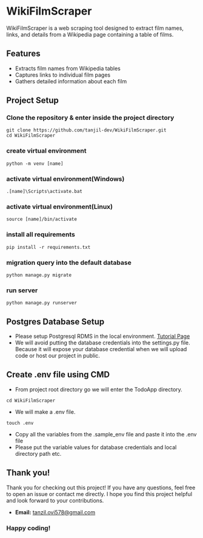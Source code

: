 # WikiFilmScraper

WikiFilmScraper is a web scraping tool designed to extract film names, links, and details from a Wikipedia page containing a table of films.

## Features

- Extracts film names from Wikipedia tables
- Captures links to individual film pages
- Gathers detailed information about each film

## Project Setup
### Clone the repository & enter inside the project directory
```
git clone https://github.com/tanjil-dev/WikiFilmScraper.git
cd WikiFilmScraper
```
### create virtual environment
```
python -m venv [name]
```

### activate virtual environment(Windows)
```
.[name]\Scripts\activate.bat
```

### activate virtual environment(Linux)
```
source [name]/bin/activate
```

### install all requirements
```
pip install -r requirements.txt
```

### migration query into the default database
```
python manage.py migrate
```

### run server
```
python manage.py runserver
```

## Postgres Database Setup
- Please setup Postgresql RDMS in the local environment. [Tutorial Page](https://join.skype.com/invite/gfDuSdCKc8s9)
- We will avoid putting the database credentials into the settings.py file. Because it will expose your database credential when we will upload code or host our project in public.
## Create .env file using CMD
- From project root directory go we will enter the TodoApp directory.
```
cd WikiFilmScraper
```
- We will make a .env file.
```
touch .env
```
- Copy all the variables from the .sample_env file and paste it into the .env file
- Please put the variable values for database credentials and local directory path etc.

## Thank you!
Thank you for checking out this project! If you have any questions, feel free to open an issue or contact me directly. I hope you find this project helpful and look forward to your contributions.
- **Email:** tanzil.ovi578@gmail.com


### Happy coding!